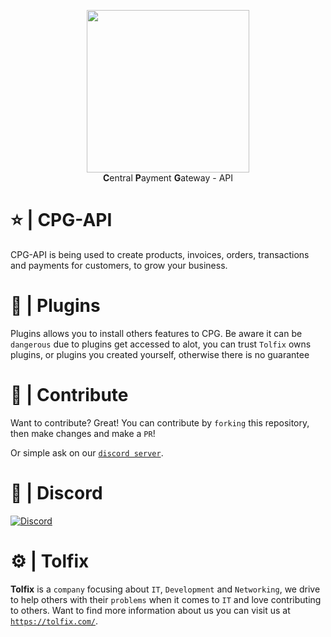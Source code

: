 <p align="center">
  <a href="https://tolfix.com/" target="_blank"><img width="260" src="https://cdn.tolfix.com/images/TX-Small.png"></a>
  <br/>
  <strong>C</strong>entral <strong>P</strong>ayment <strong>G</strong>ateway - API
</p>

# ⭐ | CPG-API
CPG-API is being used to create products, invoices, orders, transactions and payments for customers, to grow your business.

# 🎨 | Plugins
Plugins allows you to install others features to CPG. Be aware it can be `dangerous` due to plugins get accessed to alot, you can trust `Tolfix` owns plugins, or plugins you created yourself, otherwise there is no guarantee

# 📢 | Contribute
Want to contribute? Great! You can contribute by `forking` this repository, then make changes and make a `PR`!

Or simple ask on our [`discord server`](https://discord.tolfix.com).

# 🔮 | Discord
[![Discord](https://discord.com/api/guilds/833438897484595230/widget.png?style=banner4)](https://discord.tolfix.com)

# ⚙ | Tolfix
**Tolfix** is a `company` focusing about `IT`, `Development` and `Networking`, we drive to help others with their `problems` when it comes to `IT` and love contributing to others.
Want to find more information about us you can visit us at [`https://tolfix.com/`](https://tolfix.com/).
